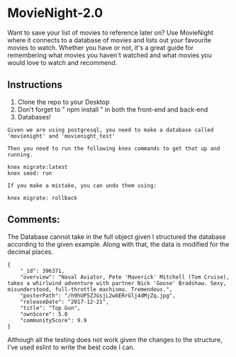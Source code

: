 # MovieNight-2.0

Want to save your list of movies to reference later on? Use MovieNight where it connects to a database of movies and lists out your favourite movies to watch. Whether you have or not, it's a great guide for remembering what movies you haven't watched and what movies you would love to watch and recommend.

## Instructions

1. Clone the repo to your Desktop
2. Don't forget to " npm install " in both the front-end and back-end
3. Databases!

```
Given we are using postgresql, you need to make a database called 'movienight' and 'movienight_test'

Then you need to run the following knex commands to get that up and running.

knex migrate:latest
knex seed: run 

If you make a mistake, you can undo them using:

knex migrate: rollback
```

## Comments: 

The Database cannot take in the full object given I structured the database according to the given example. Along with that, the data is modified for the decimal places. 

```
{
    "_id": 396371,
    "overview": "Naval Aviator, Pete 'Maverick' Mitchell (Tom Cruise), takes a whirlwind adventure with partner Nick 'Goose' Bradshaw. Sexy, misunderstood, full-throttle machismo. Tremendous.",
    "posterPath": "/h9hUP5ZJGsjL2wbERrGlj4dMjZq.jpg",
    "releaseDate": "2017-12-21",
    "title": "Top Gun",
    "ownScore": 5.0
    "communityScore": 9.9
}
```

Although all the testing does not work given the changes to the structure, I've used eslint to write the best code I can. 
